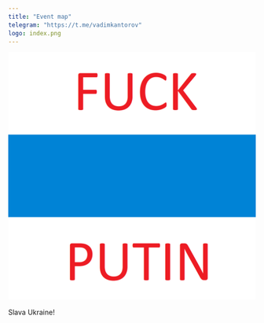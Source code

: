 ```yaml
---
title: "Event map"
telegram: "https://t.me/vadimkantorov"
logo: index.png
---
```

![site logo](index.png)

Slava Ukraine!
